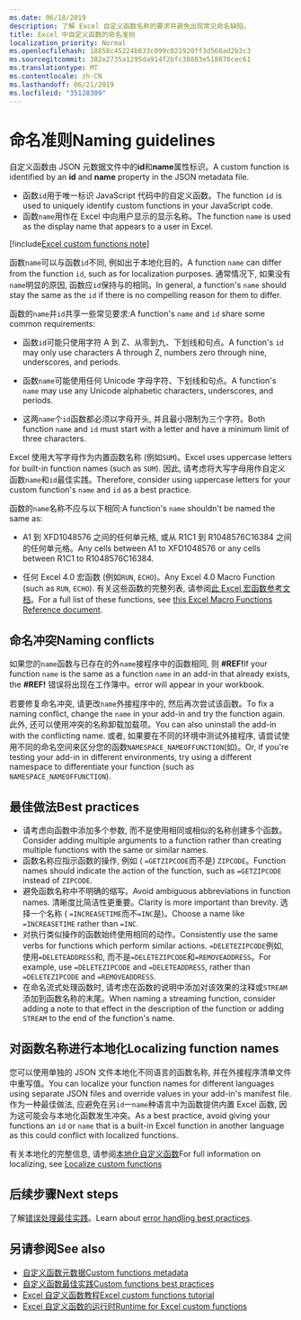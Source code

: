 ```yaml
---
ms.date: 06/18/2019
description: 了解 Excel 自定义函数名称的要求并避免出现常见命名缺陷。
title: Excel 中自定义函数的命名准则
localization_priority: Normal
ms.openlocfilehash: 18858c45224b833c099c021920ff3d568ad2b3c3
ms.sourcegitcommit: 382e2735a1295da914f2bfc38883e518070cec61
ms.translationtype: MT
ms.contentlocale: zh-CN
ms.lasthandoff: 06/21/2019
ms.locfileid: "35128309"
---
```

# <a name="naming-guidelines"></a><span data-ttu-id="cb98f-103">命名准则</span><span class="sxs-lookup"><span data-stu-id="cb98f-103">Naming guidelines</span></span>

<span data-ttu-id="cb98f-104">自定义函数由 JSON 元数据文件中的**id**和**name**属性标识。</span><span class="sxs-lookup"><span data-stu-id="cb98f-104">A custom function is identified by an **id** and **name** property in the JSON metadata file.</span></span>

- <span data-ttu-id="cb98f-105">函数`id`用于唯一标识 JavaScript 代码中的自定义函数。</span><span class="sxs-lookup"><span data-stu-id="cb98f-105">The function `id` is used to uniquely identify custom functions in your JavaScript code.</span></span>
- <span data-ttu-id="cb98f-106">函数`name`用作在 Excel 中向用户显示的显示名称。</span><span class="sxs-lookup"><span data-stu-id="cb98f-106">The function `name` is used as the display name that appears to a user in Excel.</span></span>

[!include[Excel custom functions note](../includes/excel-custom-functions-note.md)]

<span data-ttu-id="cb98f-107">函数`name`可以与函数`id`不同, 例如出于本地化目的。</span><span class="sxs-lookup"><span data-stu-id="cb98f-107">A function `name` can differ from the function `id`, such as for localization purposes.</span></span> <span data-ttu-id="cb98f-108">通常情况下, 如果没有`name`明显的原因, 函数应`id`保持与的相同。</span><span class="sxs-lookup"><span data-stu-id="cb98f-108">In general, a function's `name` should stay the same as the `id` if there is no compelling reason for them to differ.</span></span>

<span data-ttu-id="cb98f-109">函数的`name`并`id`共享一些常见要求:</span><span class="sxs-lookup"><span data-stu-id="cb98f-109">A function's `name` and `id` share some common requirements:</span></span>

- <span data-ttu-id="cb98f-110">函数`id`可能只使用字符 A 到 Z、从零到九、下划线和句点。</span><span class="sxs-lookup"><span data-stu-id="cb98f-110">A function's `id` may only use characters A through Z, numbers zero through nine, underscores, and periods.</span></span>

- <span data-ttu-id="cb98f-111">函数`name`可能使用任何 Unicode 字母字符、下划线和句点。</span><span class="sxs-lookup"><span data-stu-id="cb98f-111">A function's `name` may use any Unicode alphabetic characters, underscores, and periods.</span></span>

- <span data-ttu-id="cb98f-112">这两`name`个`id`函数都必须以字母开头, 并且最小限制为三个字符。</span><span class="sxs-lookup"><span data-stu-id="cb98f-112">Both function `name` and `id` must start with a letter and have a minimum limit of three characters.</span></span>

<span data-ttu-id="cb98f-113">Excel 使用大写字母作为内置函数名称 (例如`SUM`)。</span><span class="sxs-lookup"><span data-stu-id="cb98f-113">Excel uses uppercase letters for built-in function names (such as `SUM`).</span></span> <span data-ttu-id="cb98f-114">因此, 请考虑将大写字母用作自定义函数`name`和`id`最佳实践。</span><span class="sxs-lookup"><span data-stu-id="cb98f-114">Therefore, consider using uppercase letters for your custom function's `name` and `id` as a best practice.</span></span>

<span data-ttu-id="cb98f-115">函数的`name`名称不应与以下相同:</span><span class="sxs-lookup"><span data-stu-id="cb98f-115">A function's `name` shouldn't be named the same as:</span></span>

- <span data-ttu-id="cb98f-116">A1 到 XFD1048576 之间的任何单元格, 或从 R1C1 到 R1048576C16384 之间的任何单元格。</span><span class="sxs-lookup"><span data-stu-id="cb98f-116">Any cells between A1 to XFD1048576 or any cells between R1C1 to R1048576C16384.</span></span>

- <span data-ttu-id="cb98f-117">任何 Excel 4.0 宏函数 (例如`RUN`, `ECHO`)。</span><span class="sxs-lookup"><span data-stu-id="cb98f-117">Any Excel 4.0 Macro Function (such as `RUN`, `ECHO`).</span></span>  <span data-ttu-id="cb98f-118">有关这些函数的完整列表, 请参阅[此 Excel 宏函数参考文档](https://d13ot9o61jdzpp.cloudfront.net/files/Excel%204.0%20Macro%20Functions%20Reference.pdf)。</span><span class="sxs-lookup"><span data-stu-id="cb98f-118">For a full list of these functions, see [this Excel Macro Functions Reference document](https://d13ot9o61jdzpp.cloudfront.net/files/Excel%204.0%20Macro%20Functions%20Reference.pdf).</span></span>

## <a name="naming-conflicts"></a><span data-ttu-id="cb98f-119">命名冲突</span><span class="sxs-lookup"><span data-stu-id="cb98f-119">Naming conflicts</span></span>

<span data-ttu-id="cb98f-120">如果您的`name`函数与已存在的外`name`接程序中的函数相同, 则 **#REF!**</span><span class="sxs-lookup"><span data-stu-id="cb98f-120">If your function `name` is the same as a function `name` in an add-in that already exists, the **#REF!**</span></span> <span data-ttu-id="cb98f-121">错误将出现在工作簿中。</span><span class="sxs-lookup"><span data-stu-id="cb98f-121">error will appear in your workbook.</span></span>

<span data-ttu-id="cb98f-122">若要修复命名冲突, 请更改`name`外接程序中的, 然后再次尝试该函数。</span><span class="sxs-lookup"><span data-stu-id="cb98f-122">To fix a naming conflict, change the `name` in your add-in and try the function again.</span></span> <span data-ttu-id="cb98f-123">此外, 还可以使用冲突的名称卸载加载项。</span><span class="sxs-lookup"><span data-stu-id="cb98f-123">You can also uninstall the add-in with the conflicting name.</span></span> <span data-ttu-id="cb98f-124">或者, 如果要在不同的环境中测试外接程序, 请尝试使用不同的命名空间来区分您的函数`NAMESPACE_NAMEOFFUNCTION`(如)。</span><span class="sxs-lookup"><span data-stu-id="cb98f-124">Or, if you're testing your add-in in different environments, try using a different namespace to differentiate your function (such as `NAMESPACE_NAMEOFFUNCTION`).</span></span>

## <a name="best-practices"></a><span data-ttu-id="cb98f-125">最佳做法</span><span class="sxs-lookup"><span data-stu-id="cb98f-125">Best practices</span></span>

- <span data-ttu-id="cb98f-126">请考虑向函数中添加多个参数, 而不是使用相同或相似的名称创建多个函数。</span><span class="sxs-lookup"><span data-stu-id="cb98f-126">Consider adding multiple arguments to a function rather than creating multiple functions with the same or similar names.</span></span>
- <span data-ttu-id="cb98f-127">函数名称应指示函数的操作, 例如 ( `=GETZIPCODE`而不是) `ZIPCODE`。</span><span class="sxs-lookup"><span data-stu-id="cb98f-127">Function names should indicate the action of the function, such as `=GETZIPCODE` instead of `ZIPCODE`.</span></span>
- <span data-ttu-id="cb98f-128">避免函数名称中不明确的缩写。</span><span class="sxs-lookup"><span data-stu-id="cb98f-128">Avoid ambiguous abbreviations in function names.</span></span> <span data-ttu-id="cb98f-129">清晰度比简洁性更重要。</span><span class="sxs-lookup"><span data-stu-id="cb98f-129">Clarity is more important than brevity.</span></span> <span data-ttu-id="cb98f-130">选择一个名称 ( `=INCREASETIME`而不`=INC`是)。</span><span class="sxs-lookup"><span data-stu-id="cb98f-130">Choose a name like `=INCREASETIME` rather than `=INC`.</span></span>
- <span data-ttu-id="cb98f-131">对执行类似操作的函数始终使用相同的动作。</span><span class="sxs-lookup"><span data-stu-id="cb98f-131">Consistently use the same verbs for functions which perform similar actions.</span></span> <span data-ttu-id="cb98f-132">`=DELETEZIPCODE`例如, 使用`=DELETEADDRESS`和, 而不是`=DELETEZIPCODE`和`=REMOVEADDRESS`。</span><span class="sxs-lookup"><span data-stu-id="cb98f-132">For example, use `=DELETEZIPCODE` and `=DELETEADDRESS`, rather than `=DELETEZIPCODE` and `=REMOVEADDRESS`.</span></span>
- <span data-ttu-id="cb98f-133">在命名流式处理函数时, 请考虑在函数的说明中添加对该效果的注释或`STREAM`添加到函数名称的末尾。</span><span class="sxs-lookup"><span data-stu-id="cb98f-133">When naming a streaming function, consider adding a note to that effect in the description of the function or adding `STREAM` to the end of the function's name.</span></span>

## <a name="localizing-function-names"></a><span data-ttu-id="cb98f-134">对函数名称进行本地化</span><span class="sxs-lookup"><span data-stu-id="cb98f-134">Localizing function names</span></span>

<span data-ttu-id="cb98f-135">您可以使用单独的 JSON 文件本地化不同语言的函数名称, 并在外接程序清单文件中重写值。</span><span class="sxs-lookup"><span data-stu-id="cb98f-135">You can localize your function names for different languages using separate JSON files and override values in your add-in's manifest file.</span></span> <span data-ttu-id="cb98f-136">作为一种最佳做法, 应避免在另`id`一`name`种语言中为函数提供内置 Excel 函数, 因为这可能会与本地化函数发生冲突。</span><span class="sxs-lookup"><span data-stu-id="cb98f-136">As a best practice, avoid giving your functions an `id` or `name` that is a built-in Excel function in another language as this could conflict with localized functions.</span></span>

<span data-ttu-id="cb98f-137">有关本地化的完整信息, 请参阅[本地化自定义函数](custom-functions-localize.md)</span><span class="sxs-lookup"><span data-stu-id="cb98f-137">For full information on localizing, see [Localize custom functions](custom-functions-localize.md)</span></span>

## <a name="next-steps"></a><span data-ttu-id="cb98f-138">后续步骤</span><span class="sxs-lookup"><span data-stu-id="cb98f-138">Next steps</span></span>
<span data-ttu-id="cb98f-139">了解[错误处理最佳实践](custom-functions-errors.md)。</span><span class="sxs-lookup"><span data-stu-id="cb98f-139">Learn about [error handling best practices](custom-functions-errors.md).</span></span>

## <a name="see-also"></a><span data-ttu-id="cb98f-140">另请参阅</span><span class="sxs-lookup"><span data-stu-id="cb98f-140">See also</span></span>

* [<span data-ttu-id="cb98f-141">自定义函数元数据</span><span class="sxs-lookup"><span data-stu-id="cb98f-141">Custom functions metadata</span></span>](custom-functions-json.md)
* [<span data-ttu-id="cb98f-142">自定义函数最佳实践</span><span class="sxs-lookup"><span data-stu-id="cb98f-142">Custom functions best practices</span></span>](custom-functions-best-practices.md)
* [<span data-ttu-id="cb98f-143">Excel 自定义函数教程</span><span class="sxs-lookup"><span data-stu-id="cb98f-143">Excel custom functions tutorial</span></span>](../tutorials/excel-tutorial-create-custom-functions.md)
* [<span data-ttu-id="cb98f-144">Excel 自定义函数的运行时</span><span class="sxs-lookup"><span data-stu-id="cb98f-144">Runtime for Excel custom functions</span></span>](custom-functions-runtime.md)
